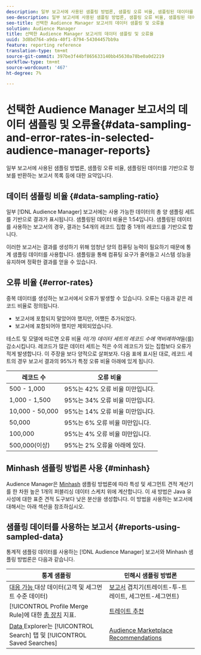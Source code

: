 ```yaml
---
description: 일부 보고서에 사용된 샘플링 방법론, 샘플링 오류 비율, 샘플링된 데이터를 기반으로 정보를 반환하는 보고서 목록 등에 대한 요약입니다.
seo-description: 일부 보고서에 사용된 샘플링 방법론, 샘플링 오류 비율, 샘플링된 데이터를 기반으로 정보를 반환하는 보고서 목록 등에 대한 요약입니다.
seo-title: 선택한 Audience Manager 보고서의 데이터 샘플링 및 오류율
solution: Audience Manager
title: 선택한 Audience Manager 보고서의 데이터 샘플링 및 오류율
uuid: 3d8bd764-a9da-40f1-8794-54304457bb9a
feature: reporting reference
translation-type: tm+mt
source-git-commit: 397be3f44bf865633140bb45630a78be0a0d2219
workflow-type: tm+mt
source-wordcount: '467'
ht-degree: 7%

---
```



# 선택한 Audience Manager 보고서의 데이터 샘플링 및 오류율{#data-sampling-and-error-rates-in-selected-audience-manager-reports}

일부 보고서에 사용된 샘플링 방법론, 샘플링 오류 비율, 샘플링된 데이터를 기반으로 정보를 반환하는 보고서 목록 등에 대한 요약입니다.

## 데이터 샘플링 비율 {#data-sampling-ratio}

일부 [!DNL Audience Manager] 보고서에는 사용 가능한 데이터의 총 양 샘플링 세트를 기반으로 결과가 표시됩니다. 샘플링된 데이터 비율은 1:54입니다. 샘플링된 데이터를 사용하는 보고서의 경우, 결과는 54개의 레코드 집합 중 1개의 레코드를 기반으로 합니다.

이러한 보고서는 결과를 생성하기 위해 엄청난 양의 컴퓨팅 능력이 필요하기 때문에 통계 샘플링 데이터를 사용합니다. 샘플링을 통해 컴퓨팅 요구가 줄어들고 시스템 성능을 유지하며 정확한 결과를 얻을 수 있습니다.

<!--

## Minimum Requirements {#minimum-requirements}

>[!NOTE]
>
>The minimum requirements listed below apply to Overlap reports only.

Overlap reports ([trait-to-trait](/help/using/reporting/dynamic-reports/trait-trait-overlap-report.md), [segment-to-trait](/help/using/reporting/dynamic-reports/segment-trait-overlap-report.md), and [segment-to-segment](/help/using/reporting/dynamic-reports/segment-segment-overlap-report.md)) exclude traits and segments when they do not meet the minimum unique visitor requirements. These minimum requirements are as follows:

* Traits: 28,000 [unique trait realizations](/help/using/features/traits/trait-and-segment-qualification-reference).
* Segments: 70,000 real-time users over a 14-day period.

-->

## 오류 비율 {#error-rates}

중복 데이터를 생성하는 보고서에서 오류가 발생할 수 있습니다. 오류는 다음과 같은 레코드 비율로 정의됩니다.

* 보고서에 포함되지 말았어야 했지만, 어쨌든 추가되었다.
* 보고서에 포함되어야 했지만 제외되었습니다.

테스트 및 모델에 따르면 오류 비율 *이(가) 데이터 세트의 레코드 수에 역비례하여*&#x200B;을(를) 감소시킵니다. 레코드가 많은 데이터 세트는 적은 수의 레코드가 있는 집합보다 오류가 적게 발생합니다. 이 주장을 보다 양적으로 살펴보자. 다음 표에 표시된 대로, 레코드 세트의 경우 보고서 결과의 95%가 특정 오류 비율 아래에 있게 됩니다.

| 레코드 수 | 오류 비율 |
|--- |--- |
| 500 - 1,000 | 95%는 42% 오류 비율 미만입니다. |
| 1,000 - 1,500 | 95%는 34% 오류 비율 미만입니다. |
| 10,000 - 50,000 | 95%는 14% 오류 비율 미만입니다. |
| 50,000 | 95%는 6% 오류 비율 미만입니다. |
| 100,000 | 95%는 4% 오류 비율 미만입니다. |
| 500,000(이상) | 95%는 2% 오류율 아래에 있다. |

## Minhash 샘플링 방법론 사용 {#minhash}

Audience Manager은 [Minhash](https://en.wikipedia.org/wiki/MinHash) 샘플링 방법론에 따라 특성 및 세그먼트 견적 계산기를 한 차원 높은 1개의 퍼블리싱 데이터 스케치 위에 계산합니다. 이 새 방법은 Java 유사성에 대한 표준 견적 도구보다 낮은 분산을 생성합니다. 이 방법을 사용하는 보고서에 대해서는 아래 섹션을 참조하십시오.

<!--

Some Audience Manager reports use the minhash sampling methodology to compute trait and segment overlaps and similarity scores. Audience Manager calculates the [!UICONTROL Trait Similarity Score] between two traits by computing the intersection and union in terms of the number of [!UICONTROL Unique User IDs] (UUIDs) and then divides the two. For two traits A and B, the calculation looks like this:

![jaccard-similarity](/help/using/features/segments/assets/jaccard_similarity.png)

-->

## 샘플링 데이터를 사용하는 보고서 {#reports-using-sampled-data}

통계적 샘플링 데이터를 사용하는 [!DNL Audience Manager] 보고서와 Minhash 샘플링 방법론은 다음과 같습니다.

<!--

* [Overlap reports](../reporting/dynamic-reports/dynamic-reports.md#interactive-and-overlap-reports) (trait-to-trait, segment-to-trait, and segment-to-segment).
* [Addressable Audience](../features/addressable-audiences.md) data (customer- and segment-level data). 
* The [Total Devices](../features/profile-merge-rules/profile-link-metrics.md#merge-rule-metrics) metric for a [!UICONTROL Profile Merge Rule].
* [Data Explorer](../features/data-explorer/data-explorer-signals-search/data-explorer-search-pairs.md) uses sampled data in the [!UICONTROL Search] tab and any [!UICONTROL Saved Searches].

Reports that use Minhash sampling methodology:

-->

| 통계 샘플링 | 민해시 샘플링 방법론 |
|--- |--- |
| [대응 가능 ](../features/addressable-audiences.md) 대상 데이터(고객 및 세그먼트 수준 데이터) | [보고서](../reporting/dynamic-reports/dynamic-reports.md#interactive-and-overlap-reports)  겹치기(트레이트-투-트레이트, 세그먼트-세그먼트) |
| [!UICONTROL Profile Merge Rule]에 대한 [총 장치](../features/profile-merge-rules/profile-link-metrics.md#merge-rule-metrics) 지표. | [트레이트 추천](/help/using/features/segments/trait-recommendations.md) |
| [Data ](../features/data-explorer/data-explorer-signals-search/data-explorer-search-pairs.md) Explorer는  [!UICONTROL Search] 탭 및  [!UICONTROL Saved Searches] | [Audience Marketplace Recommendations](/help/using/features/audience-marketplace/marketplace-data-buyers/marketplace-data-buyers.md#finding-similar-traits) |
